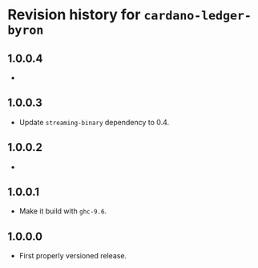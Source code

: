 # Revision history for `cardano-ledger-byron`

## 1.0.0.4

*

## 1.0.0.3

* Update `streaming-binary` dependency to 0.4.

## 1.0.0.2

*

## 1.0.0.1

* Make it build with `ghc-9.6`.

## 1.0.0.0

* First properly versioned release.
